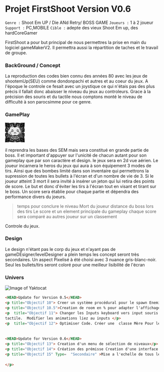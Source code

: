 

# Projet FirstShoot Version V0.6


`Genre :` Shoot Em UP / Die ANd Retry/ BOSS GAME
`Joueurs :` 1 à 2 joueur
`Support :` PC,MOBILE
`Cible :` adepte des vieux Shoot Em up, des hardCoreGamer

FirstShoot a pour but principal de nous permettres la prise en main du logiciel gameMakerV2.
Il permettra aussi la répartition de taches et le travail de groupe. 


### BackGround / Concept
La reproduction des codes bien connu des années 80 avec les jeux de shootemUp(SEU) comme dondonpachi et autres et au coeur du jeux. A l'époque le controle ce fesait avec un joystique ce qui n'étais pas des plus prècis il fallait donc abaisser le niveau du jeux au controleurs. Grace à la précision des souris et du tactile nous comptons monté le niveau de difficulté à son parocsimme pour ce genre.



### GamePlay
![Image of Yaktocat](/logo.png)

il reprendra les bases des SEM mais sera constitué en grande partie de boss. Il et important d'appuyer sur l'unicité de chacun autant pour son gameplay que par son caractère et design.
 le jeux sera en 2d vue aérien. Le joueur incarnera le heros du jeux qui aura à son équipement 3 modes de tirs.
 Ainsi que des bombes limité dans son inventaire qui permettrons la supression de toutes les bullets à l'écran
 et d'un nombre de vie de 3. Si le joueur atteint 3 mort il sera invité à insérer un jeton qui lui retira des points de score. 
 Le but et donc d'éviter les tirs à l'écran tout en visant et tirant sur le boss.
 Un score sera établie pour chaque partie et dépendra des performance divers du joeurs. 
> temps pour conclure le niveau
> Mort du joueur
> distance du boss lors des tirs
Le score et un element principale du gameplay chaque score sera comparé au autres joueur sur un classement 


 Controle du jeux.




### Design 
Le design n'étant pas le corp du jeux et n'ayant pas de gameDEsigner/levelDesigner a plein temps les concept seront très secondaires.
Un aspect Pixelisé à été choisi avec 3 nuance gris-blanc-noir.
Seul les bullets/tirs seront coloré pour une meilleur lisibilité de l'écran

### Univers

![Image of Yaktocat](/Capture.png)


```HTML
<HEAD>Update for Version 0.5</HEAD>
<p title="Objectif 10"> Creer un système procédural pour le spawn Enemie. //première étape de la génération procédurale des niveaux</p> 
<p title="Objectif 10.5">Creation de room en % pour adapter l'affichage à chaque écran </p> 
<p  title="Objectif 11"> Changer les Inputs keyboard vers input souris pour passer sur 
tactile.  Modifier les animations liez au inputs </p>   
<p  title="Objectif 12"> Optimiser Code. Créer une  classe Mère Pour les Enemies et bullets<!--redondance -->


<HEAD>Update for Version 0.6</HEAD>
<p title="Objectif 13"> Creation d'un menu de sélection de niveaux</p> 
<p title="Objectif 14"> Création des prémisse Creation d'une interface de type borne arcade année 80 //Ajout Font Pixel</p>
<p title="Objectif 15" Type=  "Secondaire" >Mise a l'echelle de tous les éléments</p>

</p>
```
